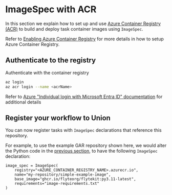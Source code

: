 # ImageSpec with ACR

In this section we explain how to set up and use [Azure Container Registry (ACR)](https://azure.microsoft.com/en-us/products/container-registry) to build and deploy task container images using `ImageSpec`.

Refer to [Enabling Azure Container Registry](../../../integrations/enabling-azure-resources/enabling-azure-container-registry.md) for more details in how to setup Azure Container Registry.

## Authenticate to the registry

Authenticate with the container registry

```bash
az login
az acr login --name <acrName>
```

Refer to [Azure "Individual login with Microsoft Entra ID" documentation](https://learn.microsoft.com/en-us/azure/container-registry/container-registry-authentication?tabs=azure-cli#individual-login-with-microsoft-entra-id) for additional details

## Register your workflow to Union

You can now register tasks with `ImageSpec` declarations that reference this repository.

For example, to use the example GAR repository shown here, we would alter the Python code in the [previous section](./index.md), to have the following `ImageSpec` declaration:

```{code-block} python
image_spec = ImageSpec(
    registry="<AZURE_CONTAINER_REGISTRY_NAME>.azurecr.io",
    name="my-repository/simple-example-image",
    base_image="ghcr.io/flyteorg/flytekit:py3.11-latest",
    requirements="image-requirements.txt"
)
```
